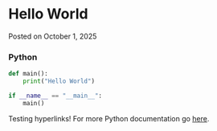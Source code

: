 # Hello World
Posted on October 1, 2025

### Python ###
```python
def main():
    print("Hello World")

if __name__ == "__main__":
    main()
```

Testing hyperlinks! For more Python documentation go [here](https://docs.python.org/3/).